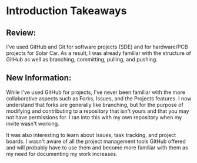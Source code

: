 # Introduction Takeaways

## Review:
I've used GitHub and Git for software projects (SDE) and for hardware/PCB projects for Solar Car. As a result, I was already familiar with the structure of GitHub as well as branching, committing, pulling, and pushing.

## New Information:
While I've used GitHub for projects, I've never been familiar with the more collaborative aspects such as Forks, Issues, and the Projects features.
I now understand that forks are generally like branching, but for the purpose of modifying and contributing to a repository that isn't yours and that you may not have permissions for.
I ran into this with my own repository when my invite wasn't working.

It was also interesting to learn about Issues, task tracking, and project boards. I wasn't aware of all the project management tools GitHub offered and will probably have to use them and become more familiar with them as my need for documenting my work increases.

